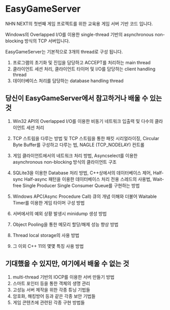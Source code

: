 EasyGameServer
==============

NHN NEXT의 첫번째 게임 프로젝트를 위한 교육용 게임 서버 기반 코드 입니다.

Windows의 Overlapped I/O를 이용한 single-thread 기반의 asynchronous non-blocking 방식의 TCP 서버입니다.

EasyGameServer는 기본적으로 3개의 thread로 구성 됩니다. 

1. 프로그램의 초기화 및 진입을 담당하고 ACCEPT를 처리하는 main thread
2. 클라이언트 세션 처리, 클라이언트 타이머 및 I/O를 담당하는 client handling thread 
3. 데이터베이스 처리를 담당하는 database handling thread


## 당신이 EasyGameServer에서 참고하거나 배울 수 있는 것

1. Win32 API의 Overlapped I/O를 이용한 비동기 네트워크 입출력 및 다수의 클라이언트 세션 처리

2. TCP 스트림을 다루는 방법 및 TCP 스트림을 통한 패킷 시리얼라이징,
   Circular Byte Buffer를 구성하고 다루는 법,
   NAGLE (TCP_NODELAY) 컨트롤 
   
3. 게임 클라이언트에서의 네트워크 처리 방법,
   Asyncselect를 이용한 asynchronous non-blocking 방식의 클라이언트 구조

4. SQLite3을 이용한 Database 처리 방법,
   C++상에서의 데이터베이스 제어,
   Half-sync Half-async 패턴을 이용한 데이터베이스 처리 전용 스레드의 사용법,
   Wait-free Single Producer Single Consumer Queue를 구현하는 방법

5. Windows APC(Async Procedure Call) 큐의 개념 이해와 더불어 Waitable Timer를 이용한 게임 타이머 구성 방법

6. 서버에서의 예외 상황 발생시 minidump 생성 방법

7. Object Pooling을 통한 메모리 할당/해제 성능 향상 방법

8. Thread local storage의 사용 방법

9. 그 이외 C++ 11의 몇몇 특징 사용 방법



## 기대했을 수 있지만, 여기에서 배울 수 없는 것

1. multi-thread 기반의 IOCP를 이용한 서버 만들기 방법
2. 스마트 포인터 등을 통한 객체의 생명 관리
3. 고성능 서버 제작을 위한 각종 튜닝 기법들
4. 암호화, 해킹방어 등과 같은 각종 보안 기법들
5. 게임 콘텐츠에 관련된 각종 구현 방법들

